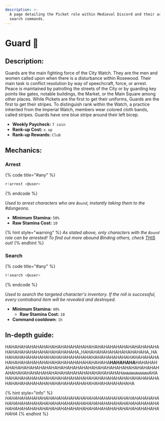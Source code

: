```yaml
---
description: >-
  A page detailing the Picket role within Medieval Discord and their arrest and
  search commands.
---
```


# Guard 🏹

## Description:

Guards are the main fighting force of the City Watch. They are the men and women called upon when there is a disturbance within Rosewood. Their main task is conflict resolution by way of speechcraft, force, or arrest. Peace is maintained by patrolling the streets of the City or by guarding key points like gates, notable buildings, the Market, or the Main Square among other places. While Pickets are the first to get their uniforms, Guards are the first to get their stripes. To distinguish rank within the Watch, a practice inherited from the Imperial Watch, members wear colored cloth bands, called stripes. Guards have one blue stripe around their left bicep.

* **Weekly Paycheck:** `7 coin`
* **Rank-up Cost:** `x xp`
* **Rank-up Rewards:** `Club`

## Mechanics:

### Arrest

{% code title="\#any" %}
```javascript
r!arrest <@user>
```
{% endcode %}

_Used to arrest characters who are `Bound`, instantly taking them to the \#dungeons._

* **Minimum Stamina:** `50%`
* **Raw Stamina Cost:** `10`

{% hint style="warning" %}
_As stated above, only characters with the `Bound` role can be arrested! To find out more abound Binding others, check_ [_THIS_](../../combat/end-of-combat/) _out!_
{% endhint %}

### Search

{% code title="\#any" %}
```javascript
r!search <@user>
```
{% endcode %}

_Used to search the targeted character's inventory. If the roll is successful, every contraband item will be revealed and destroyed._

* **Minimum Stamina:** `40%`
  * **Raw Stamina Cost:** `10`
* **Command cooldown**: `1h`

## In-depth guide:

HAHAHAHAHAHAHAHAHAHAHAHAHAHAHAHAHAHAHAHAHAHAHAHAHAHAHAHAHAHAHAHAHAHAHAHAHA_HAHAHAHAHAHAHAHAHAHAHA_HAHAHAHAHAHAHAHAHAHAHAHAHAHAHAHAHAHAHAHAHAHAHAHAHAHAHAHAHAHAHAHAHAHAHAHAHAHAHAHAHAHAHA**HAHAHAHA**HAHAHAHAHAHAHAHAHAHAHAHAHAHAHAHAHAHAHAHAHAHAHAHAHAHAHAHAHAHAHAHAHAHAHAHAHAHAHAHAHAHAHAHAHAHAHAH`AHAHAHAHAHAH`AHAHAHAHAHAHAHAHAHAHAHAHAHAHAHAHAHAHAHAHAHAHAHAHAHAHAHAHAHAHAHAHAHAHAHAHAHAHAHAHAHAHAHAHAHAHAHA

{% hint style="info" %}
_HAHAHAHAHAHAHAHAHAHAHAHAHAHAHAHAHAHAHAHAHAHAHAHAHAHAHAHAHAHAHAHAHAHAHAHAHAHAHAHAHAHAHAHAHAHAHAHAHAHAHAHAHAHAHAHAHAHAHAHAHAHAHAHAHAHAHAHAHAHAHAHAHAHAHAHAHA_
{% endhint %}

